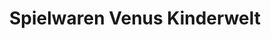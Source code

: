 ---
title: "Spielwaren Venus Kinderwelt"
url: /marl/spielwaren-venus-kinderwelt/
shop: Spielzeug
---